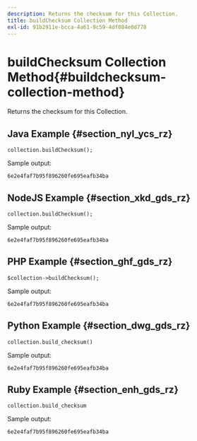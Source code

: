 ```yaml
---
description: Returns the checksum for this Collection.
title: buildChecksum Collection Method
exl-id: 91b2911e-bcca-4a61-9c59-4df084e0d778
---
```

# buildChecksum Collection Method{#buildchecksum-collection-method}

Returns the checksum for this Collection.

## Java Example {#section_nyl_ycs_rz}

```
collection.buildChecksum(); 

```

Sample output:

```
6e2e4faf7b95f896260fe695eafb34ba 

```

## NodeJS Example {#section_xkd_gds_rz}

```
collection.buildChecksum(); 

```

Sample output:

```
6e2e4faf7b95f896260fe695eafb34ba 

```

## PHP Example {#section_ghf_gds_rz}

```
$collection->buildChecksum(); 

```

Sample output:

```
6e2e4faf7b95f896260fe695eafb34ba 

```

## Python Example {#section_dwg_gds_rz}

```
collection.build_checksum() 

```

Sample output:

```
6e2e4faf7b95f896260fe695eafb34ba 

```

## Ruby Example {#section_enh_gds_rz}

```
collection.build_checksum
```

Sample output:

```
6e2e4faf7b95f896260fe695eafb34ba 

```
